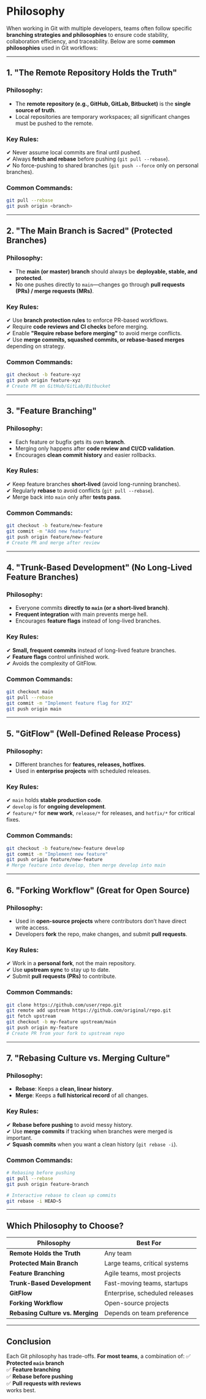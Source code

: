 # Philosophy

When working in Git with multiple developers, teams often follow specific **branching strategies and philosophies** to ensure code stability, collaboration efficiency, and traceability. Below are some **common philosophies** used in Git workflows:

---

## **1. "The Remote Repository Holds the Truth"**
### **Philosophy**:
- The **remote repository (e.g., GitHub, GitLab, Bitbucket)** is the **single source of truth**.
- Local repositories are temporary workspaces; all significant changes must be pushed to the remote.

### **Key Rules**:
✔ Never assume local commits are final until pushed.  
✔ Always **fetch and rebase** before pushing (`git pull --rebase`).  
✔ No force-pushing to shared branches (`git push --force` only on personal branches).

### **Common Commands**:
```sh
git pull --rebase
git push origin <branch>
```

---

## **2. "The Main Branch is Sacred" (Protected Branches)**
### **Philosophy**:
- The **main (or master) branch** should always be **deployable, stable, and protected**.
- No one pushes directly to `main`—changes go through **pull requests (PRs) / merge requests (MRs)**.

### **Key Rules**:
✔ Use **branch protection rules** to enforce PR-based workflows.  
✔ Require **code reviews and CI checks** before merging.  
✔ Enable **"Require rebase before merging"** to avoid merge conflicts.  
✔ Use **merge commits, squashed commits, or rebase-based merges** depending on strategy.

### **Common Commands**:
```sh
git checkout -b feature-xyz
git push origin feature-xyz
# Create PR on GitHub/GitLab/Bitbucket
```

---

## **3. "Feature Branching"**
### **Philosophy**:
- Each feature or bugfix gets its own **branch**.
- Merging only happens after **code review and CI/CD validation**.
- Encourages **clean commit history** and easier rollbacks.

### **Key Rules**:
✔ Keep feature branches **short-lived** (avoid long-running branches).  
✔ Regularly **rebase** to avoid conflicts (`git pull --rebase`).  
✔ Merge back into `main` only after **tests pass**.

### **Common Commands**:
```sh
git checkout -b feature/new-feature
git commit -m "Add new feature"
git push origin feature/new-feature
# Create PR and merge after review
```

---

## **4. "Trunk-Based Development" (No Long-Lived Feature Branches)**
### **Philosophy**:
- Everyone commits **directly to `main` (or a short-lived branch)**.
- **Frequent integration** with main prevents merge hell.
- Encourages **feature flags** instead of long-lived branches.

### **Key Rules**:
✔ **Small, frequent commits** instead of long-lived feature branches.  
✔ **Feature flags** control unfinished work.  
✔ Avoids the complexity of GitFlow.

### **Common Commands**:
```sh
git checkout main
git pull --rebase
git commit -m "Implement feature flag for XYZ"
git push origin main
```

---

## **5. "GitFlow" (Well-Defined Release Process)**
### **Philosophy**:
- Different branches for **features, releases, hotfixes**.
- Used in **enterprise projects** with scheduled releases.

### **Key Rules**:
✔ `main` holds **stable production code**.  
✔ `develop` is for **ongoing development**.  
✔ `feature/*` for **new work**, `release/*` for releases, and `hotfix/*` for critical fixes.

### **Common Commands**:
```sh
git checkout -b feature/new-feature develop
git commit -m "Implement new feature"
git push origin feature/new-feature
# Merge feature into develop, then merge develop into main
```

---

## **6. "Forking Workflow" (Great for Open Source)**
### **Philosophy**:
- Used in **open-source projects** where contributors don’t have direct write access.
- Developers **fork** the repo, make changes, and submit **pull requests**.

### **Key Rules**:
✔ Work in a **personal fork**, not the main repository.  
✔ Use **upstream sync** to stay up to date.  
✔ Submit **pull requests (PRs)** to contribute.

### **Common Commands**:
```sh
git clone https://github.com/user/repo.git
git remote add upstream https://github.com/original/repo.git
git fetch upstream
git checkout -b my-feature upstream/main
git push origin my-feature
# Create PR from your fork to upstream repo
```

---

## **7. "Rebasing Culture vs. Merging Culture"**
### **Philosophy**:
- **Rebase**: Keeps a **clean, linear history**.
- **Merge**: Keeps a **full historical record** of all changes.

### **Key Rules**:
✔ **Rebase before pushing** to avoid messy history.  
✔ Use **merge commits** if tracking when branches were merged is important.  
✔ **Squash commits** when you want a clean history (`git rebase -i`).

### **Common Commands**:
```sh
# Rebasing before pushing
git pull --rebase
git push origin feature-branch

# Interactive rebase to clean up commits
git rebase -i HEAD~5
```

---

## **Which Philosophy to Choose?**
| Philosophy                         | Best For |
|-------------------------------------|---------|
| **Remote Holds the Truth**          | Any team |
| **Protected Main Branch**           | Large teams, critical systems |
| **Feature Branching**               | Agile teams, most projects |
| **Trunk-Based Development**         | Fast-moving teams, startups |
| **GitFlow**                         | Enterprise, scheduled releases |
| **Forking Workflow**                | Open-source projects |
| **Rebasing Culture vs. Merging**    | Depends on team preference |

---

## **Conclusion**
Each Git philosophy has trade-offs. **For most teams**, a combination of:
✅ **Protected `main` branch**  
✅ **Feature branching**  
✅ **Rebase before pushing**  
✅ **Pull requests with reviews**  
works best.

